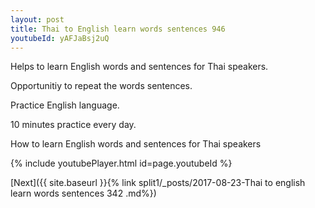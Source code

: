 ```yaml
---
layout: post
title: Thai to English learn words sentences 946 
youtubeId: yAFJaBsj2uQ
---
```

 
 
Helps to learn English words and sentences for Thai speakers.

Opportunitiy to repeat the words sentences. 

Practice English language. 
 
10 minutes practice every day. 
 
How to learn English words and sentences for Thai speakers 
 
{% include youtubePlayer.html id=page.youtubeId %}
 
 
[Next]({{ site.baseurl }}{% link  split1/_posts/2017-08-23-Thai to english learn words sentences 342 .md%})
 
